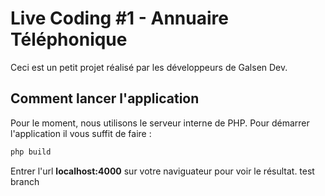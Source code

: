 # Live Coding #1 - Annuaire Téléphonique

Ceci est un petit projet réalisé par les développeurs de Galsen Dev.

## Comment lancer l'application

Pour le moment, nous utilisons le serveur interne de PHP. Pour démarrer l'application il vous suffit de faire :

```bash
php build
```

Entrer l'url **localhost:4000** sur votre naviguateur pour voir le résultat.
test branch
